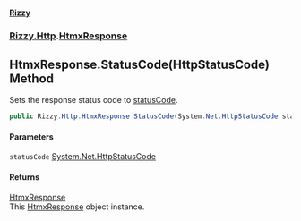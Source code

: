 #### [Rizzy](index 'index')
### [Rizzy.Http](Rizzy.Http 'Rizzy.Http').[HtmxResponse](Rizzy.Http.HtmxResponse 'Rizzy.Http.HtmxResponse')

## HtmxResponse.StatusCode(HttpStatusCode) Method

Sets the response status code to [statusCode](Rizzy.Http.HtmxResponse.StatusCode(System.Net.HttpStatusCode)#Rizzy.Http.HtmxResponse.StatusCode(System.Net.HttpStatusCode).statusCode 'Rizzy.Http.HtmxResponse.StatusCode(System.Net.HttpStatusCode).statusCode').

```csharp
public Rizzy.Http.HtmxResponse StatusCode(System.Net.HttpStatusCode statusCode);
```
#### Parameters

<a name='Rizzy.Http.HtmxResponse.StatusCode(System.Net.HttpStatusCode).statusCode'></a>

`statusCode` [System.Net.HttpStatusCode](https://docs.microsoft.com/en-us/dotnet/api/System.Net.HttpStatusCode 'System.Net.HttpStatusCode')

#### Returns
[HtmxResponse](Rizzy.Http.HtmxResponse 'Rizzy.Http.HtmxResponse')  
This [HtmxResponse](Rizzy.Http.HtmxResponse 'Rizzy.Http.HtmxResponse') object instance.